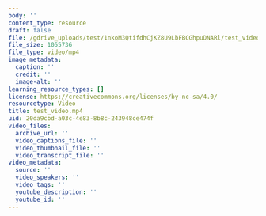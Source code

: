 ```yaml
---
body: ''
content_type: resource
draft: false
file: /gdrive_uploads/test/1nkoM3QtifdhCjKZ8U9LbFBCGhpuDNARl/test_video.mp4
file_size: 1055736
file_type: video/mp4
image_metadata:
  caption: ''
  credit: ''
  image-alt: ''
learning_resource_types: []
license: https://creativecommons.org/licenses/by-nc-sa/4.0/
resourcetype: Video
title: test_video.mp4
uid: 20da9cbd-a03c-4e83-8b8c-243948ce474f
video_files:
  archive_url: ''
  video_captions_file: ''
  video_thumbnail_file: ''
  video_transcript_file: ''
video_metadata:
  source: ''
  video_speakers: ''
  video_tags: ''
  youtube_description: ''
  youtube_id: ''
---
```

